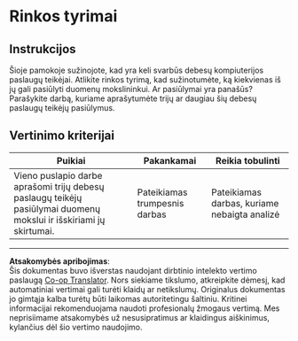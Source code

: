 <!--
CO_OP_TRANSLATOR_METADATA:
{
  "original_hash": "96f3696153d9ed54b19a1bb65438c104",
  "translation_date": "2025-08-31T05:36:33+00:00",
  "source_file": "5-Data-Science-In-Cloud/17-Introduction/assignment.md",
  "language_code": "lt"
}
-->
# Rinkos tyrimai

## Instrukcijos

Šioje pamokoje sužinojote, kad yra keli svarbūs debesų kompiuterijos paslaugų teikėjai. Atlikite rinkos tyrimą, kad sužinotumėte, ką kiekvienas iš jų gali pasiūlyti duomenų mokslininkui. Ar pasiūlymai yra panašūs? Parašykite darbą, kuriame aprašytumėte trijų ar daugiau šių debesų paslaugų teikėjų pasiūlymus.

## Vertinimo kriterijai

Puikiai | Pakankamai | Reikia tobulinti
--- | --- | -- |
Vieno puslapio darbe aprašomi trijų debesų paslaugų teikėjų pasiūlymai duomenų mokslui ir išskiriami jų skirtumai. | Pateikiamas trumpesnis darbas | Pateikiamas darbas, kuriame nebaigta analizė

---

**Atsakomybės apribojimas**:  
Šis dokumentas buvo išverstas naudojant dirbtinio intelekto vertimo paslaugą [Co-op Translator](https://github.com/Azure/co-op-translator). Nors siekiame tikslumo, atkreipkite dėmesį, kad automatiniai vertimai gali turėti klaidų ar netikslumų. Originalus dokumentas jo gimtąja kalba turėtų būti laikomas autoritetingu šaltiniu. Kritinei informacijai rekomenduojama naudoti profesionalų žmogaus vertimą. Mes neprisiimame atsakomybės už nesusipratimus ar klaidingus aiškinimus, kylančius dėl šio vertimo naudojimo.